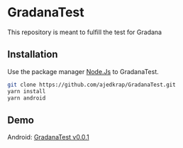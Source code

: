 # GradanaTest

This repository is meant to fulfill the test for Gradana

## Installation

Use the package manager [Node.Js](https://nodejs.org/en/) to GradanaTest.

```bash
git clone https://github.com/ajedkrap/GradanaTest.git
yarn install
yarn android
```

## Demo

Android:
[GradanaTest v0.0.1](https://drive.google.com/file/d/1HtKgV121JTnjYLwmha-TL1siolM4J192/view?usp=sharing)
